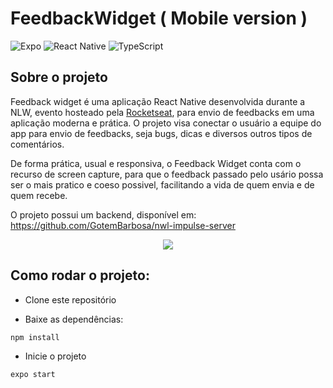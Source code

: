 # FeedbackWidget ( Mobile version )

![Expo](https://img.shields.io/badge/expo-1C1E24?style=for-the-badge&logo=expo&logoColor=#D04A37)
![React Native](https://img.shields.io/badge/react_native-%2320232a.svg?style=for-the-badge&logo=react&logoColor=%2361DAFB)
![TypeScript](https://img.shields.io/badge/typescript-%23007ACC.svg?style=for-the-badge&logo=typescript&logoColor=white)

## Sobre o projeto

Feedback widget é uma aplicação React Native desenvolvida durante a NLW, evento hosteado pela [Rocketseat](https://www.rocketseat.com.br/),
para envio de feedbacks em uma aplicação moderna e prática. O projeto visa conectar o usuário a equipe do app para envio de feedbacks, seja bugs, 
dicas e diversos outros tipos de comentários.

De forma prática, usual e responsiva, o Feedback Widget conta com o recurso de screen capture, 
para que o feedback passado pelo usário possa ser o mais pratico e coeso possivel, facilitando a vida de quem envia e de quem recebe.

O projeto possui um backend, disponível em: https://github.com/GotemBarbosa/nwl-impulse-server

<p align="center">
  <img src="https://user-images.githubusercontent.com/50121055/167231651-8c636653-f28a-4875-a3fd-ea83594834ce.png" />
</p>


## Como rodar o projeto:

- Clone este repositório

- Baixe as dependências:

`npm install`

- Inicie o projeto 

`expo start`
